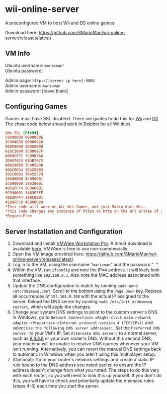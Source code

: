 # wii-online-server

A preconfigured VM to host Wii and DS online games

Download here: https://github.com/SMarioMan/wii-online-server/releases/latest/

## VM Info

Ubuntu username: `marioman"`  
Ubuntu password: ` `  

Admin page: `http://[server ip here]:9009`  
Admin username: `marioman`  
Admin password: [leave blank]

## Configuring Games

Games must have SSL disabled.
There are guides to do this for [Wii](https://github.com/barronwaffles/dwc_network_server_emulator/wiki#nintendo-wiiwii-u-configuration) and [DS](https://github.com/barronwaffles/dwc_network_server_emulator/wiki#nintendo-dsdsi3ds2ds-configuration).
The cheat code below should work in Dolphin for all Wii titles.

```ini
$No SSL [Fix94]
C0000000 0000000E
3C004E80 60000020
900F0000 3D808000
618C3000 3C00017F
6000CFFC 7C0903A6
3D607474 616B7073
800C0000 7C005800
40A20034 394C0003
392C0002 7D455378
38600000 8C050001
2C000000 38630001
4082FFF4 8C0A0001
9C090001 3463FFFF
4082FFF4 398C0001
4200FFC0 4E800020
*This code will work on ALL Wii Games, not just Mario Kart Wii.
*This code changes any instance of https to http on the url writes of your game. This is a good code for users of DWC-Emulator servers. You can use this code instead of configuring the Private Server NoSSL option within USB Loader GX.
*Region-Free
```

## Server Installation and Configuration
1. Download and install [VMWare Workstation Pro](https://blogs.vmware.com/workstation/2024/05/vmware-workstation-pro-now-available-free-for-personal-use.html). A direct download is available [here](https://softwareupdate.vmware.com/cds/vmw-desktop/ws/17.6.0/24238078/windows/core/). VMWare is free to use non-commercially.
1. Open the VM image provided here: https://github.com/SMarioMan/wii-online-server/releases/latest/. 
1. Log in to the VM, using the username "`marioman`" and the password "` `".
1. Within the VM, run `ifconfig` and note the IPv4 address. It will likely look something like `192.168.0.x`. Also note the MAC address associated with that interface.
1. Update the DNS configuration to match by running `sudo nano /etc/dnsmasq.conf`. Scroll to the bottom using the `Page Down` key. Replace all occurrences of `192.168.0.108` with the actual IP assigned to the server. Reload the DNS server by running `sudo /etc/init.d/dnsmasq restart`, which will apply the changes.
1. Change your system DNS settings to point to the custom server's DNS. In Windows, go to `Network Connections->Right-click main network adapter->Properties->Internet protocol version 4 (TCP/IPv4)` and select `Use the following DNS server addresses:`. Set the `Preferred DNS server:` to your VM's IP. Set `Alternate DNS server:` to a normal server, such as [8.8.8.8](https://developers.google.com/speed/public-dns) or your own router's DNS. Without this second DNS, your machine will be unable to resolve DNS queries whenever your VM isn't running. Alternatively, you can revert the manual DNS settings back to automatic in Windows when you aren't using this multiplayer setup.
1. (Optional): Go to your router's network settings and create a static IP rule bound to the DNS address you noted earlier, to ensure the IP address doesn't change from what you noted. The steps to do this vary with each router, so you will need to look this up yourself. If you don't do this, you will have to check and potentially update the dnsmasq rules (steps 4-6) each time you start the server.
